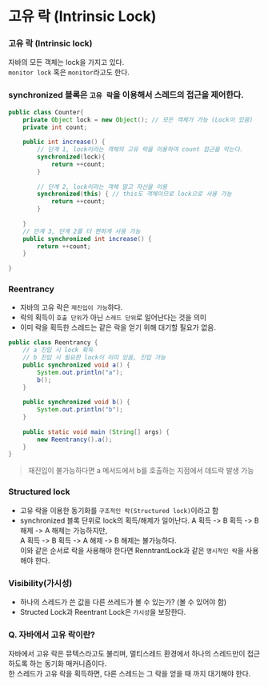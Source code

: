# 고유 락 (Intrinsic Lock)

### 고유 락 (Intrinsic lock)
자바의 모든 객체는 lock을 가지고 있다. <br>
`monitor lock` 혹은 `monitor`라고도 한다. <br>

### synchronized 블록은 `고유 락`을 이용해서 스레드의 접근을 제어한다.
```java
public class Counter{
    private Object lock = new Object(); // 모든 객체가 가능 (Lock이 있음)
    private int count;
    
    public int increase() {
        // 단계 1, lock이라는 객체의 고유 락을 이용하여 count 접근을 막는다.
        synchronized(lock){	
            return ++count;
        }
        
        // 단계 2, lock이라는 객체 말고 자신을 이용
        synchronized(this) { // this도 객체이므로 lock으로 사용 가능
        	return ++count;
        }
        
    }
    // 단계 3, 단계 2를 더 편하게 사용 가능
    public synchronized int increase() {
    	return ++count;
    }
    
}
```

### Reentrancy
- 자바의 고유 락은 `재진입이 가능`하다.
- 락의 획득이 `호출 단위`가 아닌 `스레드 단위`로 일어난다는 것을 의미
- 이미 락을 획득한 스레드는 같은 락을 얻기 위해 대기할 필요가 없음.
``` java
public class Reentrancy {
    // a 진입 시 lock 획득
    // b 진입 시 필요한 lock이 이미 있음, 진입 가능
    public synchronized void a() {
        System.out.println("a");
        b();
    }
    
    public synchronized void b() {
        System.out.println("b");
    }
    
    public static void main (String[] args) {
        new Reentrancy().a();
    }
}
```
> 재진입이 불가능하다면 a 메서드에서 b를 호출하는 지점에서 데드락 발생 가능

### Structured lock
- 고유 락을 이용한 동기화를 `구조적인 락(Structured lock)`이라고 함
- synchronized 블록 단위로 lock의 획득/해제가 일어난다.
A 획득 -> B 획득 -> B 해제 -> A 해제는 가능하지만, <br>
A 획득 -> B 획득 -> A 해제 -> B 해제는 불가능하다. <br>
이와 같은 순서로 락을 사용해야 한다면 RenntrantLock과 같은 `명시적인 락`을 사용해야 한다.

### Visibility(가시성)
- 하나의 스레드가 쓴 값을 다른 쓰레드가 볼 수 있는가? (볼 수 있어야 함)
- Structed Lock과 Reentrant Lock은 `가시성`을 보장한다.


### Q. 자바에서 고유 락이란?
자바에서 고유 락은 뮤텍스라고도 불리며, 멀티스레드 환경에서 하나의 스레드만이 접근하도록 하는 동기화 매커니즘이다.<br>
한 스레드가 고유 락을 획득하면, 다른 스레드는 그 락을 얻을 때 까지 대기해야 한다.

